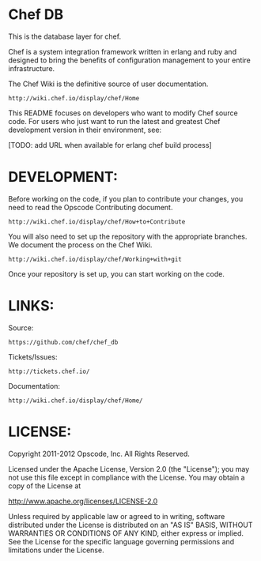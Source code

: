 # Chef DB #

This is the database layer for chef.

Chef is a system integration framework written in erlang and ruby and designed to bring the benefits of configuration management to your entire infrastructure.

The Chef Wiki is the definitive source of user documentation.

    http://wiki.chef.io/display/chef/Home

This README focuses on developers who want to modify Chef source code.  For users who just want to run the latest and greatest Chef development version in their environment, see:

   [TODO: add URL when available for erlang chef build process]

# DEVELOPMENT:

Before working on the code, if you plan to contribute your changes, you need to read the Opscode Contributing document.

    http://wiki.chef.io/display/chef/How+to+Contribute

You will also need to set up the repository with the appropriate branches. We document the process on the Chef Wiki.

    http://wiki.chef.io/display/chef/Working+with+git

Once your repository is set up, you can start working on the code.

# LINKS:

Source:

    https://github.com/chef/chef_db

Tickets/Issues:

    http://tickets.chef.io/

Documentation:

    http://wiki.chef.io/display/chef/Home/

# LICENSE:

Copyright 2011-2012 Opscode, Inc. All Rights Reserved.

Licensed under the Apache License, Version 2.0 (the "License"); you may not use this file except in compliance with the License.  You may obtain a copy of the License at

  http://www.apache.org/licenses/LICENSE-2.0

Unless required by applicable law or agreed to in writing, software distributed under the License is distributed on an "AS IS" BASIS, WITHOUT WARRANTIES OR CONDITIONS OF ANY KIND, either express or implied.  See the License for the specific language governing permissions and limitations under the License.
